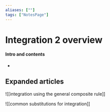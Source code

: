 ```yaml
---
aliases: [""]
tags: ["NotesPage"]
---
```


# Integration 2 overview

#### Intro and contents
- 


## Expanded articles
![[integration using the general composite rule]]

![[common substitutions for integration]]